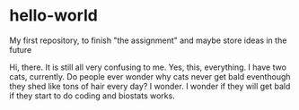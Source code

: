 # hello-world
My first repository, to finish "the assignment" and maybe store ideas in the future

Hi, there. It is still all very confusing to me. Yes, this, everything. 
I have two cats, currently. Do people ever wonder why cats never get bald eventhough they shed like tons of hair every day? I wonder. I wonder if they will get bald if they start to do coding and biostats works.
